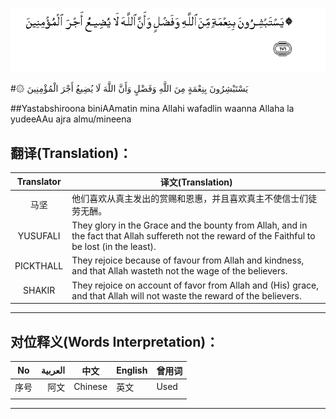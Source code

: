 ![003:171](images/003_171.gif)

#۞ يَسْتَبْشِرُونَ بِنِعْمَةٍ مِنَ اللَّهِ وَفَضْلٍ وَأَنَّ اللَّهَ لَا يُضِيعُ أَجْرَ الْمُؤْمِنِينَ 

##Yastabshiroona biniAAmatin mina Allahi wafadlin waanna Allaha la yudeeAAu ajra almu/mineena 

## 翻译(Translation)：

| Translator | 译文(Translation)                                            |
| :--------: | ------------------------------------------------------------ |
|    马坚    | 他们喜欢从真主发出的赏赐和恩惠，并且喜欢真主不使信士们徒劳无酬。 |
|  YUSUFALI  | They glory in the Grace and the bounty from Allah, and in the fact that Allah suffereth not the reward of the Faithful to be lost (in the least). |
| PICKTHALL  | They rejoice because of favour from Allah and kindness, and that Allah wasteth not the wage of the believers. |
|   SHAKIR   | They rejoice on account of favor from Allah and (His) grace, and that Allah will not waste the reward of the believers. |

---

## 对位释义(Words Interpretation)：

| No   | العربية | 中文    | English | 曾用词 |
| ---- | ------: | ------- | ------- | ------ |
| 序号 |    阿文 | Chinese | 英文    | Used   |
|      |         |         |         |        |

---
